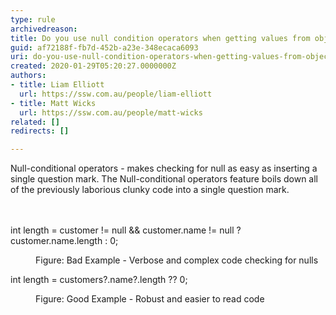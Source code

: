 ```yaml
---
type: rule
archivedreason: 
title: Do you use null condition operators when getting values from objects
guid: af72188f-fb7d-452b-a23e-348ecaca6093
uri: do-you-use-null-condition-operators-when-getting-values-from-objects
created: 2020-01-29T05:20:27.0000000Z
authors:
- title: Liam Elliott
  url: https://ssw.com.au/people/liam-elliott
- title: Matt Wicks
  url: https://ssw.com.au/people/matt-wicks
related: []
redirects: []

---
```



​Null-conditional operators - makes checking for null as easy as inserting a single question mark. The Null-conditional operators feature boils down all of the previously laborious clunky code into a single question mark.<br>
<br><excerpt class='endintro'></excerpt><br>
<p class="ssw15-rteElement-CodeArea">int length = customer&#160;!= null &amp;&amp; customer.name != null&#160;? customer.name.length &#58; 0;&#160;&#160;</p><dd class="ssw15-rteElement-FigureBad">Figure&#58; Bad Example - Verbose and complex code checking for nulls<br></dd><p class="ssw15-rteElement-CodeArea">int length = customers?.name?.length ?? 0;<br></p><dd class="ssw15-rteElement-FigureGood">​​Figure&#58; Good Example - Robust and easier to read code<br></dd>


